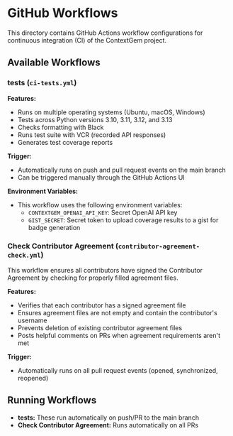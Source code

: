 # GitHub Workflows

This directory contains GitHub Actions workflow configurations for continuous integration (CI) of the ContextGem project.

## Available Workflows

### tests (`ci-tests.yml`)

**Features:**
- Runs on multiple operating systems (Ubuntu, macOS, Windows)
- Tests across Python versions 3.10, 3.11, 3.12, and 3.13
- Checks formatting with Black
- Runs test suite with VCR (recorded API responses)
- Generates test coverage reports

**Trigger:**
- Automatically runs on push and pull request events on the main branch
- Can be triggered manually through the GitHub Actions UI

**Environment Variables:**
- This workflow uses the following environment variables:
    - `CONTEXTGEM_OPENAI_API_KEY`: Secret OpenAI API key
    - `GIST_SECRET`: Secret token to upload coverage results to a gist for badge generation

### Check Contributor Agreement (`contributor-agreement-check.yml`)

This workflow ensures all contributors have signed the Contributor Agreement by checking for properly filled agreement files.

**Features:**
- Verifies that each contributor has a signed agreement file
- Ensures agreement files are not empty and contain the contributor's username
- Prevents deletion of existing contributor agreement files
- Posts helpful comments on PRs when agreement requirements aren't met

**Trigger:**
- Automatically runs on all pull request events (opened, synchronized, reopened)

## Running Workflows

- **tests:** These run automatically on push/PR to the main branch
- **Check Contributor Agreement:** Runs automatically on all PRs
